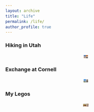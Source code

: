 ```yaml
---
layout: archive
title: "Life"
permalink: /life/
author_profile: true
---
```

### Hiking in Utah 
<div align="center">
<img src="/_pages/images/WechatIMG33.jpeg" height="10px" alt="图片说明" >
</div>

### Exchange at Cornell 
<div align="center">
<img src="/_pages/images/WechatIMG980.jpeg" height="10px" alt="图片说明" >
</div>

### My Legos
<div align="center">
<img src="/_pages/images/IMG_7976.JPG" height="10px" alt="图片说明" >
</div>
